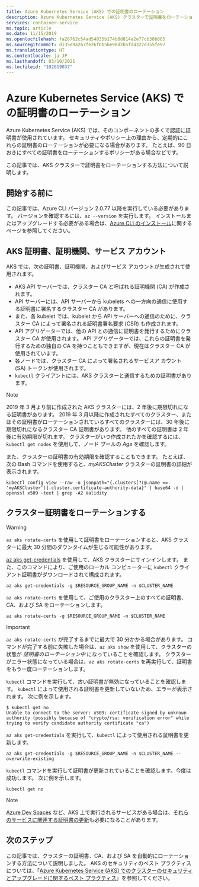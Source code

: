 ```yaml
---
title: Azure Kubernetes Service (AKS) での証明書のローテーション
description: Azure Kubernetes Service (AKS) クラスターで証明書をローテーションする方法について説明します。
services: container-service
ms.topic: article
ms.date: 11/15/2019
ms.openlocfilehash: fa26762c54ad54835b174b8d814a2e77cb38b885
ms.sourcegitcommit: d135e9a267fe26fbb5be98d2b5fd4327d355fe97
ms.translationtype: HT
ms.contentlocale: ja-JP
ms.lasthandoff: 03/10/2021
ms.locfileid: "102619037"
---
```

# <a name="rotate-certificates-in-azure-kubernetes-service-aks"></a>Azure Kubernetes Service (AKS) での証明書のローテーション

Azure Kubernetes Service (AKS) では、そのコンポーネントの多くで認証に証明書が使用されています。 セキュリティやポリシー上の理由から、定期的にこれらの証明書のローテーションが必要になる場合があります。 たとえば、90 日おきにすべての証明書をローテーションするポリシーがある場合などです。

この記事では、AKS クラスターで証明書をローテーションする方法について説明します。

## <a name="before-you-begin"></a>開始する前に

この記事では、Azure CLI バージョン 2.0.77 以降を実行している必要があります。 バージョンを確認するには、`az --version` を実行します。 インストールまたはアップグレードする必要がある場合は、[Azure CLI のインストール][azure-cli-install]に関するページを参照してください。

## <a name="aks-certificates-certificate-authorities-and-service-accounts"></a>AKS 証明書、証明機関、サービス アカウント

AKS では、次の証明書、証明機関、およびサービス アカウントが生成されて使用されます。

* AKS API サーバーでは、クラスター CA と呼ばれる証明機関 (CA) が作成されます。
* API サーバーには、API サーバーから kubelets への一方向の通信に使用する証明書に署名するクラスター CA があります。
* また、各 kubelet では、kubelet から API サーバーへの通信のために、クラスター CA によって署名される証明書署名要求 (CSR) も作成されます。
* API アグリゲーターでは、他の API との通信に証明書を発行するためにクラスター CA が使用されます。 API アグリゲーターでは、これらの証明書を発行するための独自の CA を持つこともできますが、現在はクラスター CA が使用されています。
* 各ノードでは、クラスター CA によって署名されるサービスア カウント (SA) トークンが使用されます。
* `kubectl` クライアントには、AKS クラスターと通信するための証明書があります。

> [!NOTE]
> 2019 年 3 月より前に作成された AKS クラスターには、2 年後に期限切れになる証明書があります。 2019 年 3 月以降に作成されたすべてのクラスター、またはその証明書がローテーションされているすべてのクラスターには、30 年後に期限切れになるクラスター CA 証明書があります。 他のすべての証明書は 2 年後に有効期限が切れます。 クラスターがいつ作成されたかを確認するには、`kubectl get nodes` を使用して、ノード プールの *Age* を確認します。
> 
> また、クラスターの証明書の有効期限を確認することもできます。 たとえば、次の Bash コマンドを使用すると、*myAKSCluster* クラスターの証明書の詳細が表示されます。
> ```console
> kubectl config view --raw -o jsonpath="{.clusters[?(@.name == 'myAKSCluster')].cluster.certificate-authority-data}" | base64 -d | openssl x509 -text | grep -A2 Validity
> ```

## <a name="rotate-your-cluster-certificates"></a>クラスター証明書をローテーションする

> [!WARNING]
> `az aks rotate-certs` を使用して証明書をローテーションすると、AKS クラスターに最大 30 分間のダウンタイムが生じる可能性があります。

[az aks get-credentials][az-aks-get-credentials] を使用して、AKS クラスターにサインインします。 また、このコマンドにより、ご使用のローカル コンピューターに `kubectl` クライアント証明書がダウンロードされて構成されます。

```azurecli
az aks get-credentials -g $RESOURCE_GROUP_NAME -n $CLUSTER_NAME
```

`az aks rotate-certs` を使用して、ご使用のクラスター上のすべての証明書、CA、および SA をローテーションします。

```azurecli
az aks rotate-certs -g $RESOURCE_GROUP_NAME -n $CLUSTER_NAME
```

> [!IMPORTANT]
> `az aks rotate-certs` が完了するまでに最大で 30 分かかる場合があります。 コマンドが完了する前に失敗した場合は、`az aks show` を使用して、クラスターの状態が *証明書のローテーション中* になっていることを確認します。 クラスターがエラー状態になっている場合は、`az aks rotate-certs` を再実行して、証明書をもう一度ローテーションします。

`kubectl` コマンドを実行して、古い証明書が無効になっていることを確認します。 `kubectl` によって使用される証明書を更新していないため、エラーが表示されます。  次に例を示します。

```console
$ kubectl get no
Unable to connect to the server: x509: certificate signed by unknown authority (possibly because of "crypto/rsa: verification error" while trying to verify candidate authority certificate "ca")
```

`az aks get-credentials` を実行して、`kubectl` によって使用される証明書を更新します。

```azurecli
az aks get-credentials -g $RESOURCE_GROUP_NAME -n $CLUSTER_NAME --overwrite-existing
```

`kubectl` コマンドを実行して証明書が更新されていることを確認します。今度は成功します。 次に例を示します。

```console
kubectl get no
```

> [!NOTE]
> [Azure Dev Spaces][dev-spaces] など、AKS 上で実行されるサービスがある場合は、[それらのサービスに関連する証明書の更新][dev-spaces-rotate]も必要になることがあります。

## <a name="next-steps"></a>次のステップ

この記事では、クラスターの証明書、CA、および SA を自動的にローテーションする方法について説明しました。 AKS のセキュリティのベスト プラクティスについては、「[Azure Kubernetes Service (AKS) でのクラスターのセキュリティとアップグレードに関するベスト プラクティス][aks-best-practices-security-upgrades]」を参照してください。


[azure-cli-install]: /cli/azure/install-azure-cli
[az-aks-get-credentials]: /cli/azure/aks#az-aks-get-credentials
[az-extension-add]: /cli/azure/extension#az-extension-add
[az-extension-update]: /cli/azure/extension#az-extension-update
[aks-best-practices-security-upgrades]: operator-best-practices-cluster-security.md
[dev-spaces]: ../dev-spaces/index.yml
[dev-spaces-rotate]: ../dev-spaces/troubleshooting.md#error-using-dev-spaces-after-rotating-aks-certificates
